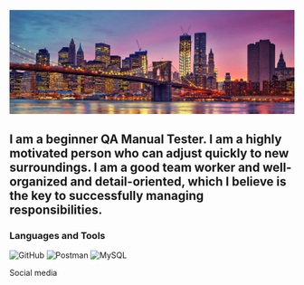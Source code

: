 ![Header](https://github.com/kermengunaeva/kermengunaeva/blob/main/assets/new-yourk4_1920.jpg)

## I am a beginner QA Manual Tester. I am a highly motivated person who can adjust quickly to new surroundings. I am a good team worker and well-organized and detail-oriented, which I believe is the key to successfully managing responsibilities.

### Languages and Tools
![GitHub](https://img.shields.io/badge/-Flutter-090909?style=for-the-badge&logo=github&logoColor=47C5FB)
![Postman](https://img.shields.io/badge/-Dart-090909?style=for-the-badge&logo=postman&logoColor=097CDB)
![MySQL](https://img.shields.io/badge/-Firebase-090909?style=for-the-badge&logo=mysql&logoColor=F8C52C)

Social media